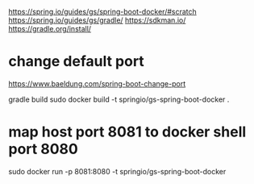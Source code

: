 https://spring.io/guides/gs/spring-boot-docker/#scratch
https://spring.io/guides/gs/gradle/
https://sdkman.io/
https://gradle.org/install/

# change default port 
https://www.baeldung.com/spring-boot-change-port

gradle build
sudo docker build -t springio/gs-spring-boot-docker .

# map host port 8081 to docker shell port 8080
sudo docker run -p 8081:8080 -t springio/gs-spring-boot-docker

